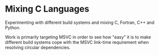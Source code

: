 # Mixing C Languages

Experimenting with different build systems and mixing C, Fortran, C++ and Python. 

Work is primarily targeting MSVC in order to see how "easy" it is to make different build systems 
cope with the MSVC link-time requirement when resolving circular dependencies.
